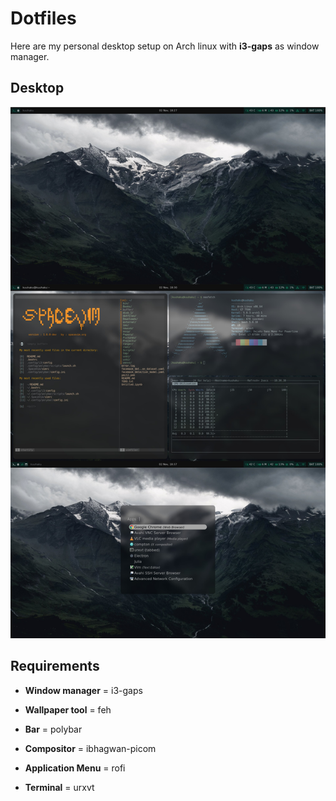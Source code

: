 # Dotfiles
Here are my personal desktop setup on Arch linux with **i3-gaps** as window manager.

## Desktop
![setup](.config/desktop.jpg)

## Requirements
* **Window manager** = i3-gaps

* **Wallpaper tool** = feh

* **Bar** = polybar

* **Compositor** =  ibhagwan-picom

* **Application Menu** = rofi

* **Terminal** = urxvt

